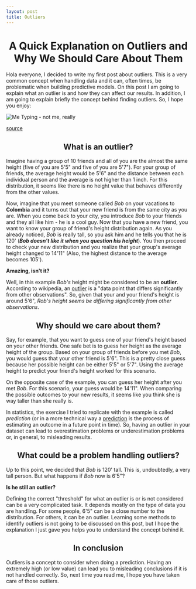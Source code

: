 ```yaml
---
layout: post
title: Outliers
---
```


<h1 style="font-size:200%;text-align:center">A Quick Explanation on Outliers and Why We Should Care About Them</h1>

Hola everyone, I decided to write my first post about outliers. This is a very common concept when handling data and it can, often times, be problematic when building predictive models. On this post I am going to explain what an outlier is and how they can affect our results. In addition, I am going to explain briefly the concept behind finding outliers. So, I hope you enjoy: 

<img src="https://i.makeagif.com/media/8-18-2017/S_jkMJ.gif" alt="Me Typing - not me, really" style="align=middle;">

[source](https://i.makeagif.com/media/8-18-2017/S_jkMJ.gif)

<h2 style="text-align:center">What is an outlier?</h2>

Imagine having a group of 10 friends and all of you are the almost the same height (five of you are 5'5" and five of you are 5'7"). For your group of friends, the average height would be 5'6" and the distance between each individual person and the average is not higher than 1 inch. For this distribution, it seems like there is no height value that behaves differently from the other values.

Now, imagine that you meet someone called _Bob_ on your vacations to <b>Colombia</b> and it turns out that your new friend is from the same city as you are. When you come back to your city, you introduce _Bob_ to your friends and they all like him - he is a cool guy. Now that you have a new friend, you want to know your group of friend's height distribution again. As you already noticed, _Bob_ is really tall, so you ask him and he tells you that he is 120' (<i><b>Bob doesn't like it when you question his height</b></i>). You then proceed to check your new distribution and you realize that your group's average height changed to 14'11" (Also, the highest distance to the average becomes 105').

<b>Amazing, isn't it?</b>

Well, in this example _Bob's_ height might be considered to be an <b>outlier</b>. According to wikipedia, an [outlier](https://en.wikipedia.org/wiki/Outlier) is a "data point that differs significantly from other observations". So, given that your and your friend's height is around 5'6", _Rob's height seems be differing significantly from other observations_.

<h2 style="text-align:center">Why should we care about them?</h2>

Say, for example, that you want to guess one of your friend's height based on your other friends. One safe bet is to guess her height as the average height of the group. Based on your group of friends before you met _Bob_, you would guess that your other friend is 5'6". This is a pretty close guess because her possible height can be either 5'5" or 5'7". Using the average height to predict your friend's height worked for this scenario. 

On the opposite case of the example, you can guess her height after you met _Bob_. For this scenario, your guess would be 14'11". When comparing the possible outcomes to your new results, it seems like you think she is way taller than she really is.  

In statistics, the exercise I tried to replicate with the example is called _prediction_ (or in a more technical way a [prediction](https://stats.oecd.org/glossary/detail.asp?ID=3792) is the process of estimating an outcome in a future point in time). So, having an outlier in your dataset can lead to overestimation problems or underestimation problems or, in general, to misleading results.

<h2 style="text-align:center">What could be a problem handling outliers?</h2>

Up to this point, we decided that _Bob_ is 120' tall. This is, undoubtedly, a very tall person. But what happens if _Bob_ now is 6'5"? 

<b>Is he still an outlier?</b>

Defining the correct "threshold" for what an outlier is or is not considered can be a very complicated task. It depends mostly on the type of data you are handling. For some people, 6'5" can be a close number to the distribution. For others, it can be an outlier. Learning some methods to identify outliers is not going to be discussed on this post, but I hope the explanation I just gave you helps you to understand the concept behind it.

<h2 style="text-align:center">In conclusion</h2>

Outliers is a concept to consider when doing a prediction. Having an extremely high (or low value) can lead you to misleading conclusions if it is not handled correctly. So, next time you read me, I hope you have taken care of those outliers.

















